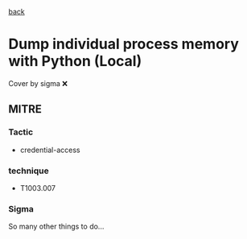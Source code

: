 [back](../index.md)
# Dump individual process memory with Python (Local)
Cover by sigma :x: 

## MITRE
### Tactic
  - credential-access

### technique
  - T1003.007

### Sigma

 So many other things to do...